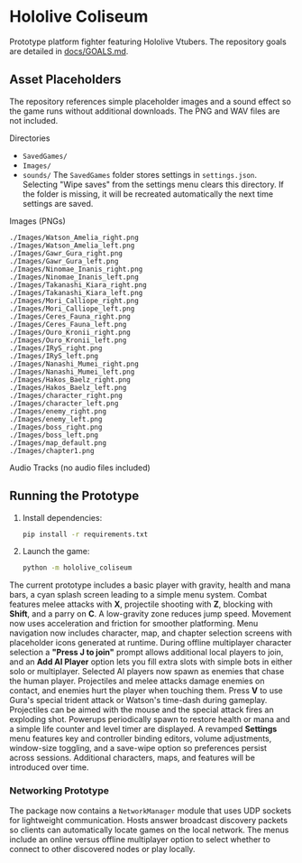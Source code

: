 # Hololive Coliseum
Prototype platform fighter featuring Hololive Vtubers.
The repository goals are detailed in [docs/GOALS.md](docs/GOALS.md).


## Asset Placeholders
The repository references simple placeholder images and a sound effect so the game runs without additional downloads. The PNG and WAV files are not included.

Directories
- `SavedGames/`
- `Images/`
- `sounds/`
The `SavedGames` folder stores settings in `settings.json`. Selecting "Wipe saves" from the settings menu clears this directory.
If the folder is missing, it will be recreated automatically the next time settings are saved.

Images (PNGs)
```
./Images/Watson_Amelia_right.png
./Images/Watson_Amelia_left.png
./Images/Gawr_Gura_right.png
./Images/Gawr_Gura_left.png
./Images/Ninomae_Inanis_right.png
./Images/Ninomae_Inanis_left.png
./Images/Takanashi_Kiara_right.png
./Images/Takanashi_Kiara_left.png
./Images/Mori_Calliope_right.png
./Images/Mori_Calliope_left.png
./Images/Ceres_Fauna_right.png
./Images/Ceres_Fauna_left.png
./Images/Ouro_Kronii_right.png
./Images/Ouro_Kronii_left.png
./Images/IRyS_right.png
./Images/IRyS_left.png
./Images/Nanashi_Mumei_right.png
./Images/Nanashi_Mumei_left.png
./Images/Hakos_Baelz_right.png
./Images/Hakos_Baelz_left.png
./Images/character_right.png
./Images/character_left.png
./Images/enemy_right.png
./Images/enemy_left.png
./Images/boss_right.png
./Images/boss_left.png
./Images/map_default.png
./Images/chapter1.png
```

Audio Tracks
(no audio files included)

## Running the Prototype

1. Install dependencies:
   ```bash
   pip install -r requirements.txt
   ```
2. Launch the game:
   ```bash
   python -m hololive_coliseum
   ```

The current prototype includes a basic player with gravity, health and mana bars,
a cyan splash screen leading to a simple menu system. Combat features melee attacks with **X**, projectile shooting with **Z**, blocking with **Shift**, and a parry on **C**. A low-gravity zone reduces jump speed.
Movement now uses acceleration and friction for smoother platforming.
Menu navigation now includes character, map, and chapter selection screens with
placeholder icons generated at runtime. During offline multiplayer character
selection a **"Press J to join"** prompt allows additional local players to join,
 and an **Add AI Player** option lets you fill extra slots with simple bots in
 either solo or multiplayer. Selected AI players now spawn as enemies that
  chase the human player. Projectiles and melee attacks damage enemies on
  contact, and enemies hurt the player when touching them. Press **V** to use Gura's special trident attack or
Watson's time-dash during gameplay. Projectiles can be aimed with the mouse and the special attack
fires an exploding shot. Powerups periodically spawn to restore health or mana
and a simple life counter and level timer are displayed. A revamped **Settings**
menu features key and controller binding editors, volume adjustments,
window-size toggling, and a save-wipe option so preferences persist across
sessions.
Additional characters, maps, and features will be introduced over time.

### Networking Prototype
The package now contains a `NetworkManager` module that uses UDP sockets for
lightweight communication. Hosts answer broadcast discovery packets so clients
can automatically locate games on the local network. The menus include an
online versus offline multiplayer option to select whether to connect to other
discovered nodes or play locally.
